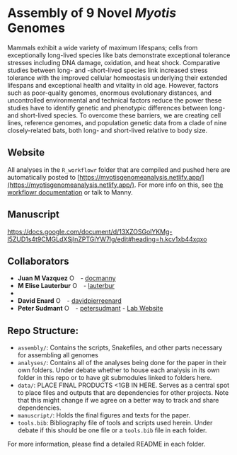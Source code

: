 Assembly of 9 Novel *Myotis* Genomes
====================================

Mammals exhibit a wide variety of maximum lifespans; cells from exceptionally long-lived species 
like bats demonstrate exceptional tolerance stresses including DNA damage, oxidation, and heat shock. 
Comparative studies between long- and -short-lived species link increased stress tolerance with the 
improved cellular homeostasis underlying their extended lifespans and exceptional health and 
vitality in old age. However, factors such as poor-quality genomes, enormous evolutionary distances, 
and uncontrolled environmental and technical factors reduce the power these studies have to identify 
genetic and phenotypic differences between long- and short-lived species. To overcome these barriers, 
we are creating cell lines, reference genomes, and population genetic data from a clade of nine 
closely-related bats, both long- and short-lived relative to body size. 

Website
---------

All analyses in the `R_workflowr` folder that are compiled and pushed here are automatically posted to 
[https://myotisgenomeanalysis.netlify.app/](https://myotisgenomeanalysis.netlify.app/). For more info on
this, see [the workflowr documentation](https://jdblischak.github.io/workflowr/) or talk to Manny.

Manuscript
-----------
https://docs.google.com/document/d/13XZOSGolYKMg-l5ZUD1s4t9CMGLdXSjlnZPTGiYW7lg/edit#heading=h.kcv1xb44xqxo

Collaborators
-------

* **Juan M Vazquez** <a itemprop="sameAs" content="https://orcid.org/0000-0001-8341-2390"
href="https://orcid.org/0000-0001-8341-2390" target="orcid.widget" rel="me noopener noreferrer" 
style="vertical-align:top;"><img src="https://orcid.org/sites/default/files/images/orcid_16x16.png" 
style="width:1em;margin-right:.5em;" alt="ORCID iD icon"></a> 
\- [docmanny](https://vazquez.bio)
* **M Elise Lauterbur** <a itemprop="sameAs" content="https://orcid.org/0000-0002-7362-3618"
href="https://orcid.org/0000-0002-7362-3618" target="orcid.widget" rel="me noopener noreferrer" 
style="vertical-align:top;"><img src="https://orcid.org/sites/default/files/images/orcid_16x16.png" 
style="width:1em;margin-right:.5em;" alt="ORCID iD icon"></a> 
\- [lauterbur](https://github.com/lauterbur)
* 
* **David Enard** <a itemprop="sameAs" content="https://orcid.org/0000-0002-7362-3618"
href="https://orcid.org/0000-0002-7362-3618" target="orcid.widget" rel="me noopener noreferrer" 
style="vertical-align:top;"><img src="https://orcid.org/sites/default/files/images/orcid_16x16.png" 
style="width:1em;margin-right:.5em;" alt="ORCID iD icon"></a> 
\- [davidpierreenard](https://github.com/DavidPierreEnard)
* **Peter Sudmant** <a itemprop="sameAs" content="https://orcid.org/0000-0003-2634-8016" 
href="https://orcid.org/0000-0003-2634-8016" target="orcid.widget" rel="me noopener noreferrer" 
style="vertical-align:top;"><img src="https://orcid.org/sites/default/files/images/orcid_16x16.png" 
style="width:1em;margin-right:.5em;" alt="ORCID iD icon"></a>
\- [petersudmant](https://github.com/petersudmant) 
\- [Lab Website](https://www.sudmantlab.org)


Repo Structure: 
-------

- `assembly/`: Contains the scripts, Snakefiles, and other parts necessary for assembling all genomes
- `analyses/`: Contains all of the analyses being done for the paper in their own folders. 
Under debate whether to house each analysis in its own folder in this repo or to have git submodules
linked to folders here.
- `data/`: PLACE FINAL PRODUCTS <1GB IN HERE. 
Serves as a central spot to place files and outputs that are dependencies for other projects. 
Note that this might change if we agree on a better way to track and share dependencies.
- `manuscript/`: Holds the final figures and texts for the paper.
- `tools.bib`: Bibliography file of tools and scripts used herein. Under debate if this should be one
file or a `tools.bib` file in each folder.


For more information, please find a detailed README in each folder. 
